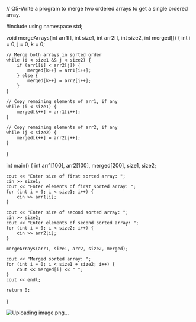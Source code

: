 // Q5-Write a program to merge two ordered arrays to get a single ordered array.


#include <iostream>
using namespace std;

void mergeArrays(int arr1[], int size1, int arr2[], int size2, int merged[]) {
    int i = 0, j = 0, k = 0;
    
    // Merge both arrays in sorted order
    while (i < size1 && j < size2) {
        if (arr1[i] < arr2[j]) {
            merged[k++] = arr1[i++];
        } else {
            merged[k++] = arr2[j++];
        }
    }
    
    // Copy remaining elements of arr1, if any
    while (i < size1) {
        merged[k++] = arr1[i++];
    }
    
    // Copy remaining elements of arr2, if any
    while (j < size2) {
        merged[k++] = arr2[j++];
    }
}

int main() {
    int arr1[100], arr2[100], merged[200], size1, size2;
    
    cout << "Enter size of first sorted array: ";
    cin >> size1;
    cout << "Enter elements of first sorted array: ";
    for (int i = 0; i < size1; i++) {
        cin >> arr1[i];
    }
    
    cout << "Enter size of second sorted array: ";
    cin >> size2;
    cout << "Enter elements of second sorted array: ";
    for (int i = 0; i < size2; i++) {
        cin >> arr2[i];
    }
    
    mergeArrays(arr1, size1, arr2, size2, merged);
    
    cout << "Merged sorted array: ";
    for (int i = 0; i < size1 + size2; i++) {
        cout << merged[i] << " ";
    }
    cout << endl;
    
    return 0;
}



![Uploading image.png…]()

